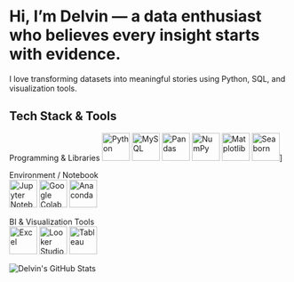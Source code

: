 # Hi, I’m Delvin — a data enthusiast who believes every insight starts with evidence.  
I love transforming datasets into meaningful stories using Python, SQL, and visualization tools.

## Tech Stack & Tools
<p align="left">  
  Programming & Libraries  
  <img src="https://cdn.jsdelivr.net/gh/devicons/devicon/icons/python/python-original.svg" alt="Python" width="50" height="50"/>
  <img src="https://cdn.jsdelivr.net/gh/devicons/devicon/icons/mysql/mysql-original.svg" alt="MySQL" width="50" height="50"/>
  <img src="https://cdn.jsdelivr.net/gh/devicons/devicon/icons/pandas/pandas-original.svg" alt="Pandas" width="50" height="50"/>
  <img src="https://cdn.jsdelivr.net/gh/devicons/devicon/icons/numpy/numpy-original.svg" alt="NumPy" width="50" height="50"/>
  <img src="https://cdn.jsdelivr.net/gh/devicons/devicon/icons/matplotlib/matplotlib-original.svg" alt="Matplotlib" width="50" height="50"/>
  <img src="https://github.com/devicons/devicon/tree/v2.17.0/icons/seaborn/seaborn-original.svg)" alt="Seaborn" width="50" height="50"/>]

  Environment / Notebook  
  <img src="https://raw.githubusercontent.com/DelvinFarhan/assets/main/jupyter.svg" alt="Jupyter Notebook" width="50" height="50"/>
  <img src="https://raw.githubusercontent.com/DelvinFarhan/assets/main/colab.svg" alt="Google Colab" width="50" height="50"/>
  <img src="https://raw.githubusercontent.com/DelvinFarhan/assets/main/anaconda.svg" alt="Anaconda" width="50" height="50"/>

  BI & Visualization Tools  
  <img src="https://raw.githubusercontent.com/DelvinFarhan/assets/main/excel.svg" alt="Excel" width="50" height="50"/>
  <img src="https://raw.githubusercontent.com/DelvinFarhan/assets/main/looker.svg" alt="Looker Studio" width="50" height="50"/>
  <img src="https://cdn.jsdelivr.net/gh/devicons/devicon/icons/tableau/tableau-original.svg" alt="Tableau" width="50" height="50"/>
</p>



![Delvin's GitHub Stats](https://github-readme-stats.vercel.app/api?username=delvinfarhan&show_icons=true&theme=tokyonight)

